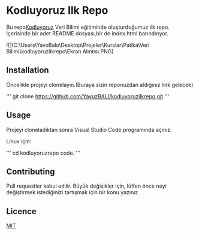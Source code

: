 # Kodluyoruz Ilk Repo

Bu repo[Kodluyoruz](https://www.kodluyoruz.org) Veri Bilimi eğitiminde oluşturduğumuz ilk repo. İçerisinde bir adet README dosyası,bir de index.html barındırıyor.

![](C:\Users\YavoBalo\Desktop\Projeler\Kurslar\Patika\Veri Bilimi\kodluyoruzilkrepo\Ekran Alıntısı.PNG)

## Installation

Öncelikle projeyi clonelayın.(Buraya sizin reponuzdan aldığınız link gelecek)

'''
git clone https://github.com/YavuzBALI/kodluyoruzilkrepo.git
'''

## Usage

Projeyi cloneladıktan sonra Visual Studio Code programında açınız.

Linux için:

'''
cd kodluyoruzrepo
code.
'''
## Contributing

Pull requestler kabul edilir. Büyük değişikler için, lütfen önce neyi değiştirmek istediğinizi tartışmak için bir konu yazınız.

## Licence

[MIT](https://choosealicense.com/licenses/mit/)
